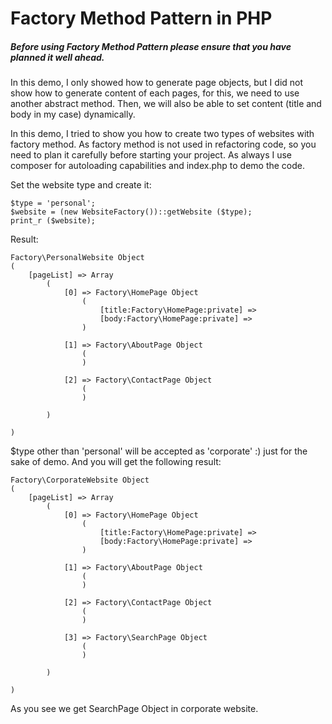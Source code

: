 # Factory Method Pattern in PHP

##### Before using Factory Method Pattern please ensure that you have planned it well ahead.

In this demo, I only showed how to generate page objects, but I did not show 
how to generate content of each pages, for this, we need to use another abstract
method. Then, we will also be able to set content (title and body in my case)
dynamically.

In this demo, I tried to show you how to create two types of websites with factory
method. As factory method is not used in refactoring code, so you need to plan it
carefully before starting your project. As always I use composer for autoloading
capabilities and index.php to demo the code.

Set the website type and create it:

    $type = 'personal';
    $website = (new WebsiteFactory())::getWebsite ($type);
    print_r ($website);
    
Result:

    Factory\PersonalWebsite Object
    (
        [pageList] => Array
            (
                [0] => Factory\HomePage Object
                    (
                        [title:Factory\HomePage:private] => 
                        [body:Factory\HomePage:private] => 
                    )
    
                [1] => Factory\AboutPage Object
                    (
                    )
    
                [2] => Factory\ContactPage Object
                    (
                    )
    
            )
    
    )

$type other than 'personal' will be accepted as 'corporate' :) just for the sake
of demo. And you will get the following result:

    Factory\CorporateWebsite Object
    (
        [pageList] => Array
            (
                [0] => Factory\HomePage Object
                    (
                        [title:Factory\HomePage:private] => 
                        [body:Factory\HomePage:private] => 
                    )
    
                [1] => Factory\AboutPage Object
                    (
                    )
    
                [2] => Factory\ContactPage Object
                    (
                    )
    
                [3] => Factory\SearchPage Object
                    (
                    )
    
            )
    
    )
   
As you see we get SearchPage Object in corporate website.